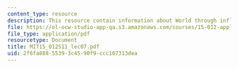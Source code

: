 ```yaml
---
content_type: resource
description: This resource contain information about World through inflation.
file: https://ol-ocw-studio-app-qa.s3.amazonaws.com/courses/15-012-applied-macro-and-international-economics-spring-2011/2f6fa88855393c4590f9ccc107313dea_MIT15_012S11_lec07.pdf
file_type: application/pdf
resourcetype: Document
title: MIT15_012S11_lec07.pdf
uid: 2f6fa888-5539-3c45-90f9-ccc107313dea
---
```

